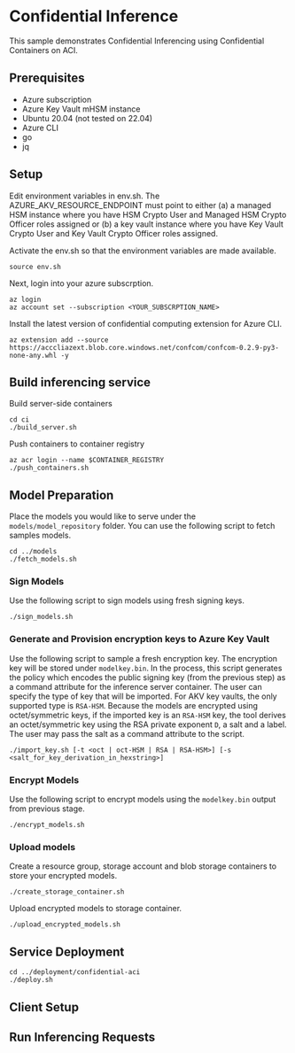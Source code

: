 # Confidential Inference

This sample demonstrates Confidential Inferencing using Confidential Containers on ACI. 

## Prerequisites
- Azure subscription
- Azure Key Vault mHSM instance
- Ubuntu 20.04 (not tested on 22.04)
- Azure CLI
- go 
- jq

## Setup
Edit environment variables in env.sh. The AZURE_AKV_RESOURCE_ENDPOINT must point to either (a) a managed HSM instance where you have HSM Crypto User and Managed HSM Crypto Officer roles assigned or (b) a key vault instance where you have Key Vault Crypto User and Key Vault Crypto Officer roles assigned.

Activate the env.sh so that the environment variables are made available.
```
source env.sh
```

Next, login into your azure subscrption. 
```
az login
az account set --subscription <YOUR_SUBSCRPTION_NAME>
```
Install the latest version of confidential computing extension for Azure CLI. 
```
az extension add --source https://acccliazext.blob.core.windows.net/confcom/confcom-0.2.9-py3-none-any.whl -y
```

## Build inferencing service
Build server-side containers 
```
cd ci
./build_server.sh
```

Push containers to container registry
```
az acr login --name $CONTAINER_REGISTRY
./push_containers.sh
```

## Model Preparation
Place the models you would like to serve under the ```models/model_repository``` folder. You can use the following script to fetch samples models.
```
cd ../models
./fetch_models.sh
```
### Sign Models
Use the following script to sign models using fresh signing keys. 
```
./sign_models.sh
```
### Generate and Provision encryption keys to Azure Key Vault
Use the following script to sample a fresh encryption key. The encryption key will be stored under `modelkey.bin`. In the process, this script generates the policy which encodes the public signing key (from the previous step) as a command attribute for the inference server container. The user can specify the type of key that will be imported. For AKV key vaults, the only supported type is `RSA-HSM`. Because the models are encrypted using octet/symmetric keys, if the imported key is an `RSA-HSM` key, the tool derives an octet/symmetric key using the RSA private exponent `D`, a salt and a label. The user may pass the salt as a command attribute to the script.
```
./import_key.sh [-t <oct | oct-HSM | RSA | RSA-HSM>] [-s <salt_for_key_derivation_in_hexstring>]
```
### Encrypt Models
Use the following script to encrypt models using the `modelkey.bin` output from previous stage.
```
./encrypt_models.sh
```
### Upload models
Create a resource group, storage account and blob storage containers to store your encrypted models.
```
./create_storage_container.sh
```
Upload encrypted models to storage container. 
```
./upload_encrypted_models.sh
```

## Service Deployment
```
cd ../deployment/confidential-aci
./deploy.sh
```
## Client Setup

## Run Inferencing Requests
